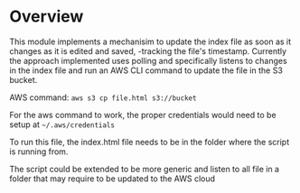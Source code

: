 # Overview

This module implements a mechanisim to update the index file as soon
as it changes as it is edited and saved, -tracking the file's
timestamp. Currently the approach implemented uses polling and
specifically listens to changes in the index file and run an AWS CLI
command to update the file in the S3 bucket. 

AWS command: `aws s3 cp file.html s3://bucket`

For the aws command to work, the proper credentials would need to be
setup at `~/.aws/credentials`

To run this file, the index.html file needs to be in the folder where
the script is running from.

The script could be extended to be more generic and listen to all file
in a folder that may require to be updated to the AWS cloud